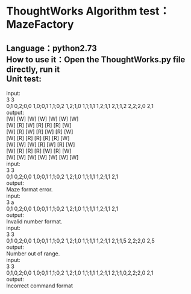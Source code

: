 ThoughtWorks  Algorithm test： MazeFactory 
===================
Language：python2.73<br> 
How to use it：Open the ThoughtWorks.py file directly, run it<br> 
Unit test:<br> 
-----------
input:<br> 
3 3<br> 
0,1 0,2;0,0 1,0;0,1 1,1;0,2 1,2;1,0 1,1;1,1 1,2;1,1 2,1;1,2 2,2;2,0 2,1<br> 
output:<br> 
[W] [W] [W] [W] [W] [W] [W] <br> 
[W] [R] [W] [R] [R] [R] [W] <br> 
[W] [R] [W] [R] [W] [R] [W] <br> 
[W] [R] [R] [R] [R] [R] [W] <br> 
[W] [W] [W] [R] [W] [R] [W] <br> 
[W] [R] [R] [R] [W] [R] [W] <br> 
[W] [W] [W] [W] [W] [W] [W] <br> 
input:<br> 
3 3<br> 
0,1 0,2;0,0 1,0;0,1 1,1;0,2 1,2;1,0 1,1;1,1 1,2;1,1 2,1<br> 
output:<br> 
Maze format error.<br> 
input:<br> 
3 a<br> 
0,1 0,2;0,0 1,0;0,1 1,1;0,2 1,2;1,0 1,1;1,1 1,2;1,1 2,1<br> 
output:<br> 
Invalid number format.<br> 
input:<br> 
3 3<br> 
0,1 0,2;0,0 1,0;0,1 1,1;0,2 1,2;1,0 1,1;1,1 1,2;1,1 2,1;1,5 2,2;2,0 2,5<br> 
output:<br> 
Number out of range.<br> 
input:<br> 
3 3<br> 
0,1,0,2;0,0 1,0;0,1 1,1;0,2 1,2;1,0 1,1;1,1 1,2;1,1 2,1;1,0,2,2;2,0 2,1<br> 
output:<br> 
Incorrect command format<br> 
